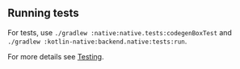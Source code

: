 ## Running tests

For tests, use `./gradlew :native:native.tests:codegenBoxTest` and `./gradlew :kotlin-native:backend.native:tests:run`.

For more details see [Testing](../../kotlin-native/HACKING.md#Testing).
